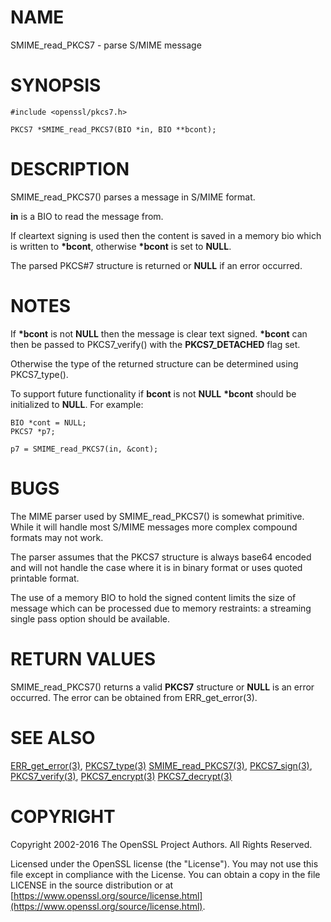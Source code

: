 # NAME

SMIME\_read\_PKCS7 - parse S/MIME message

# SYNOPSIS

    #include <openssl/pkcs7.h>

    PKCS7 *SMIME_read_PKCS7(BIO *in, BIO **bcont);

# DESCRIPTION

SMIME\_read\_PKCS7() parses a message in S/MIME format.

**in** is a BIO to read the message from.

If cleartext signing is used then the content is saved in
a memory bio which is written to **\*bcont**, otherwise
**\*bcont** is set to **NULL**.

The parsed PKCS#7 structure is returned or **NULL** if an
error occurred.

# NOTES

If **\*bcont** is not **NULL** then the message is clear text
signed. **\*bcont** can then be passed to PKCS7\_verify() with
the **PKCS7\_DETACHED** flag set.

Otherwise the type of the returned structure can be determined
using PKCS7\_type().

To support future functionality if **bcont** is not **NULL**
**\*bcont** should be initialized to **NULL**. For example:

    BIO *cont = NULL;
    PKCS7 *p7;

    p7 = SMIME_read_PKCS7(in, &cont);

# BUGS

The MIME parser used by SMIME\_read\_PKCS7() is somewhat primitive.
While it will handle most S/MIME messages more complex compound
formats may not work.

The parser assumes that the PKCS7 structure is always base64
encoded and will not handle the case where it is in binary format
or uses quoted printable format.

The use of a memory BIO to hold the signed content limits the size
of message which can be processed due to memory restraints: a
streaming single pass option should be available.

# RETURN VALUES

SMIME\_read\_PKCS7() returns a valid **PKCS7** structure or **NULL**
is an error occurred. The error can be obtained from ERR\_get\_error(3).

# SEE ALSO

[ERR\_get\_error(3)](http://man.he.net/man3/ERR_get_error), [PKCS7\_type(3)](http://man.he.net/man3/PKCS7_type)
[SMIME\_read\_PKCS7(3)](http://man.he.net/man3/SMIME_read_PKCS7), [PKCS7\_sign(3)](http://man.he.net/man3/PKCS7_sign),
[PKCS7\_verify(3)](http://man.he.net/man3/PKCS7_verify), [PKCS7\_encrypt(3)](http://man.he.net/man3/PKCS7_encrypt)
[PKCS7\_decrypt(3)](http://man.he.net/man3/PKCS7_decrypt)

# COPYRIGHT

Copyright 2002-2016 The OpenSSL Project Authors. All Rights Reserved.

Licensed under the OpenSSL license (the "License").  You may not use
this file except in compliance with the License.  You can obtain a copy
in the file LICENSE in the source distribution or at
[https://www.openssl.org/source/license.html](https://www.openssl.org/source/license.html).
